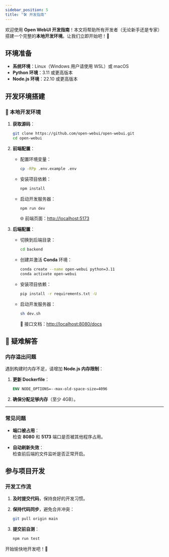 ```yaml
---
sidebar_position: 5
title: "🛠️ 开发指南"
---
```


欢迎使用 **Open WebUI 开发指南**！本文将帮助所有开发者（无论新手还是专家）搭建一个完整的**本地开发环境**。让我们立即开始吧！🚀

## 环境准备

- **系统环境**：Linux（Windows 用户请使用 WSL）或 macOS
- **Python 环境**：3.11 或更高版本
- **Node.js 环境**：22.10 或更高版本

## 开发环境搭建

### 🐧 本地开发环境

1. **获取源码**：

   ```bash
   git clone https://github.com/open-webui/open-webui.git
   cd open-webui
   ```

2. **前端配置**：
    - 配置环境变量：

      ```bash
      cp -RPp .env.example .env
      ```

    - 安装项目依赖：

      ```bash
      npm install
      ```

    - 启动开发服务器：

      ```bash
      npm run dev
      ```

      🌐 前端页面：[http://localhost:5173](http://localhost:5173)

3. **后端配置**：
    - 切换到后端目录：

      ```bash
      cd backend
      ```

    - 创建并激活 **Conda** 环境：

      ```bash
      conda create --name open-webui python=3.11
      conda activate open-webui
      ```

    - 安装项目依赖：

      ```bash
      pip install -r requirements.txt -U
      ```

    - 启动开发服务器：

      ```bash
      sh dev.sh
      ```

      📄 接口文档：[http://localhost:8080/docs](http://localhost:8080/docs)


## 🐛 疑难解答

### **内存溢出问题**

遇到构建时内存不足，请增加 **Node.js 内存限制**：

1. **更新 Dockerfile**：

   ```dockerfile
   ENV NODE_OPTIONS=--max-old-space-size=4096
   ```

2. **确保分配足够内存**（至少 4GB）。

---

### **常见问题**

- **端口被占用**：  
  检查 **8080** 和 **5173** 端口是否被其他程序占用。

- **自动刷新失效**：  
  检查前后端的文件监听是否正常开启。

## 参与项目开发

### 开发工作流

1. **及时提交代码**，保持良好的开发习惯。
2. **保持代码同步**，避免合并冲突：

   ```bash
   git pull origin main
   ```

3. **提交前自测**：

   ```bash
   npm run test
   ```

开始愉快地开发吧！🎉
